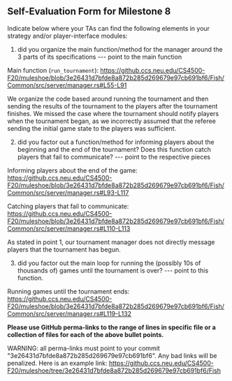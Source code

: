 ## Self-Evaluation Form for Milestone 8

Indicate below where your TAs can find the following elements in your strategy and/or player-interface modules:

1. did you organize the main function/method for the manager around
the 3 parts of its specifications --- point to the main function

Main function (`run_tournament`): https://github.ccs.neu.edu/CS4500-F20/muleshoe/blob/3e26431d7bfde8a872b285d269679e97cb691bf6/Fish/Common/src/server/manager.rs#L55-L91

We organize the code based around running the tournament and then sending the results of the tournament to the players after the tournament
finishes. We missed the case where the tournament should notify players when the tournament began, as we incorrectly assumed that the referee
sending the initial game state to the players was sufficient.


2. did you factor out a function/method for informing players about
the beginning and the end of the tournament? Does this function catch
players that fail to communicate? --- point to the respective pieces

Informing players about the end of the game: https://github.ccs.neu.edu/CS4500-F20/muleshoe/blob/3e26431d7bfde8a872b285d269679e97cb691bf6/Fish/Common/src/server/manager.rs#L93-L117

Catching players that fail to communicate: https://github.ccs.neu.edu/CS4500-F20/muleshoe/blob/3e26431d7bfde8a872b285d269679e97cb691bf6/Fish/Common/src/server/manager.rs#L110-L113

As stated in point 1, our tournament manager does not directly message players that the tournament has begun.

3. did you factor out the main loop for running the (possibly 10s of
thousands of) games until the tournament is over? --- point to this
function.

Running games until the tournament ends: https://github.ccs.neu.edu/CS4500-F20/muleshoe/blob/3e26431d7bfde8a872b285d269679e97cb691bf6/Fish/Common/src/server/manager.rs#L119-L132


**Please use GitHub perma-links to the range of lines in specific
file or a collection of files for each of the above bullet points.**


  WARNING: all perma-links must point to your commit "3e26431d7bfde8a872b285d269679e97cb691bf6".
  Any bad links will be penalized.
  Here is an example link:
    <https://github.ccs.neu.edu/CS4500-F20/muleshoe/tree/3e26431d7bfde8a872b285d269679e97cb691bf6/Fish>

